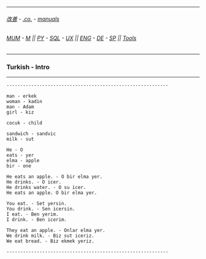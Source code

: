 
---

###### [改善](https://github.com/ttltrk/0C/blob/master/README.MD) - [.co.](https://github.com/ttltrk/PRG/blob/master/CODING.MD) - [manuals](https://github.com/ttltrk/PRG/blob/master/MAN.MD)

###### [MUM](https://github.com/ttltrk/PRG/blob/master/MUM.MD) - [M](https://github.com/ttltrk/ELSE/blob/master/M/M.MD) || [PY](https://github.com/ttltrk/PRG/blob/master/PY/DOC/PYF/PYF.MD) - [SQL](https://github.com/ttltrk/DB/blob/master/SQL/DOC/OSM/OSQLM/SQLM/SQLM.MD) - [UX](https://github.com/ttltrk/ELSE/blob/master/M/UX/UX.MD) || [ENG](https://github.com/ttltrk/ELSE/blob/master/LAN/ENG/LE.MD) - [DE](https://github.com/ttltrk/ELSE/blob/master/LAN/GER/DUO_GER.MD) - [SP](https://github.com/ttltrk/ELSE/blob/master/LAN/SP/SP.MD) || [Tools](https://github.com/ttltrk/ELSE/blob/master/M/TOOLS/TOOLS.MD)

---

<h3 id='^'>Turkish - Intro</h3>

---

```
-----------------------------------------------------------

man - erkek
woman - kadin
man - Adam
girl - kiz

cocuk - child

sandwich - sandvic
milk - sut

He - O
eats - yer
elma - apple
bir - one 

He eats an apple. - O bir elma yer.
He drinks. - O icer.
He drinks water. - O su icer.
He eats an apple. O bir elma yer.

You eat. - Set yersin.
You drink. - Sen icersin.
I eat. - Ben yerim.
I drink. - Ben icerim.

They eat an apple. - Onlar elma yer.
We drink milk. - Biz sut iceriz.
We eat bread. - Biz ekmek yeriz.

-----------------------------------------------------------
```

